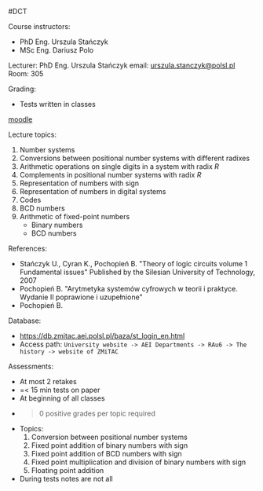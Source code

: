 #DCT 

Course instructors:
- PhD Eng. Urszula Stańczyk
- MSc Eng. Dariusz Polo

Lecturer: PhD Eng. Urszula Stańczyk
email: urszula.stanczyk@polsl.pl
Room: 305

Grading:
- Tests written in classes

[moodle](https://platforma.polsl.pl/rau2/enrol/index.php?id=1027)

Lecture topics:
1. Number systems
2. Conversions between positional number systems with different radixes
3. Arithmetic operations on single digits in a system with radix *R*
4. Complements in positional number systems with radix *R*
5. Representation of numbers with sign
6. Representation of numbers in digital systems
7. Codes
8. BCD numbers
9. Arithmetic of fixed-point numbers
	- Binary numbers
	- BCD numbers

References:
- Stańczyk U., Cyran K., Pochopień B.
   "Theory of logic circuits volume 1 Fundamental issues"
   Published by the Silesian University of Technology, 2007
- Pochopień B.
  "Arytmetyka systemów cyfrowych w teorii i praktyce. Wydanie II poprawione i uzupełnione"
- Pochopień B.

Database:
- https://db.zmitac.aei.polsl.pl/baza/st_login_en.html
- Access path: `University website -> AEI Departments -> RAu6 -> The history -> website of ZMiTAC`

Assessments:
- At most 2 retakes
- =< 15 min tests on paper
- At beginning of all classes
- > 0 positive grades per topic required
- Topics:
	1. Conversion between positional number systems
	2. Fixed point addition of binary numbers with sign
	3. Fixed point addition of BCD numbers with sign
	4. Fixed point multiplication and division of binary numbers with sign
	5. Floating point addition
- During tests notes are not all